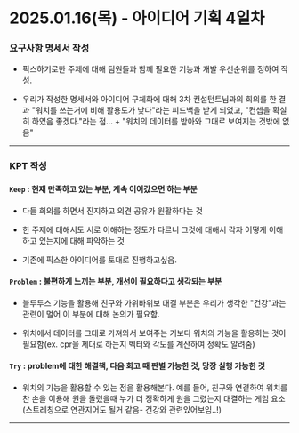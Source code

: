 # 2025.01.16(목) - 아이디어 기획 4일차

### 요구사항 명세서 작성

- 픽스하기로한 주제에 대해 팀원들과 함께 필요한 기능과 개발 우선순위를 정하여 작성.

- 우리가 작성한 명세서와 아이디어 구체화에 대해 3차 컨설턴트님과의 회의를 한 결과 "워치를 쓰는거에 비해 활용도가 낮다"라는 피드백을 받게 되었고, "컨셉을 확실히 하였음 좋겠다."라는 점... + "워치의 데이터를 받아와 그대로 보여지는 것밖에 없음"

---

### KPT 작성

#### `Keep` : 현재 만족하고 있는 부분, 계속 이어갔으면 하는 부분

- 다들 회의를 하면서 진지하고 의견 공유가 원활하다는 것

- 한 주제에 대해서도 서로 이해하는 정도가 다르니 그것에 대해서 각자 어떻게 이해하고 있는지에 대해 파악하는 것

- 기존에 픽스한 아이디어를 토대로 진행하고싶음.


#### `Problem` : 불편하게 느끼는 부분, 개선이 필요하다고 생각되는 부분

- 블루투스 기능을 활용해 친구와 가위바위보 대결 부분은 우리가 생각한 "건강"과는 관련이 멀어 이 부분에 대해 논의가 필요함.

- 워치에서 데이터를 그대로 가져와서 보여주는 거보다 워치의 기능을 활용하는 것이 필요함(ex. cpr을 제대로 하는지 벡터와 각도를 계산하여 정확도 알려줌)


#### `Try` : problem에 대한 해결책, 다음 회고 때 판별 가능한 것, 당장 실행 가능한 것

- 워치의 기능을 활용할 수 있는 점을 활용해본다. 예를 들어, 친구와 연결하여 워치를 찬 손을 이용해 원을 돌렸을때 누가 더 정확하게 원을 그렸는지 대결하는 게임 요소(스트레칭으로 연관지어도 될거 같음- 건강와 관련있어보임..!)

---